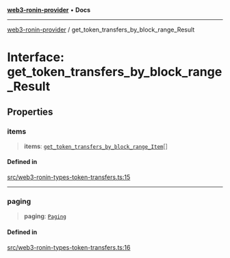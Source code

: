 [**web3-ronin-provider**](../README.md) • **Docs**

***

[web3-ronin-provider](../globals.md) / get\_token\_transfers\_by\_block\_range\_Result

# Interface: get\_token\_transfers\_by\_block\_range\_Result

## Properties

### items

> **items**: [`get_token_transfers_by_block_range_Item`](get_token_transfers_by_block_range_Item.md)[]

#### Defined in

[src/web3-ronin-types-token-transfers.ts:15](https://github.com/chuacw/web3-ronin-provider/blob/7646ce38176c1dab59363eef0869f2efa34d498b/src/web3-ronin-types-token-transfers.ts#L15)

***

### paging

> **paging**: [`Paging`](Paging.md)

#### Defined in

[src/web3-ronin-types-token-transfers.ts:16](https://github.com/chuacw/web3-ronin-provider/blob/7646ce38176c1dab59363eef0869f2efa34d498b/src/web3-ronin-types-token-transfers.ts#L16)

